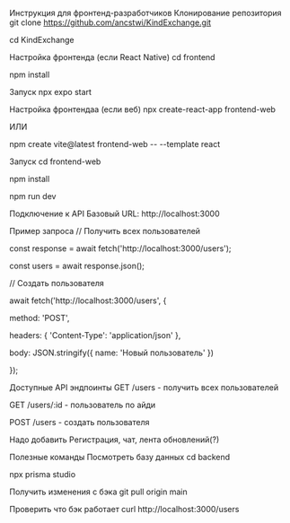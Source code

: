 Инструкция для фронтенд-разработчиков
Клонирование репозитория
git clone https://github.com/ancstwi/KindExchange.git

cd KindExchange

Настройка фронтенда (если React Native)
cd frontend

npm install

Запуск
npx expo start

Настройка фронтендаа (если веб)
npx create-react-app frontend-web

ИЛИ

npm create vite@latest frontend-web -- --template react

Запуск
cd frontend-web

npm install

npm run dev

Подключение к API
Базовый URL: http://localhost:3000

Пример запроса
// Получить всех пользователей

const response = await fetch('http://localhost:3000/users');

const users = await response.json();

// Создать пользователя

await fetch('http://localhost:3000/users', {

method: 'POST',

headers: { 'Content-Type': 'application/json' },

body: JSON.stringify({ name: 'Новый пользователь' })

});

Доступные API эндпоинты
GET /users - получить всех пользователей

GET /users/:id - пользователь по айди

POST /users - создать пользователя

Надо добавить
Регистрация, чат, лента обновлений(?)

Полезные команды
Посмотреть базу данных
cd backend

npx prisma studio

Получить изменения с бэка
git pull origin main

Проверить что бэк работает
curl http://localhost:3000/users
